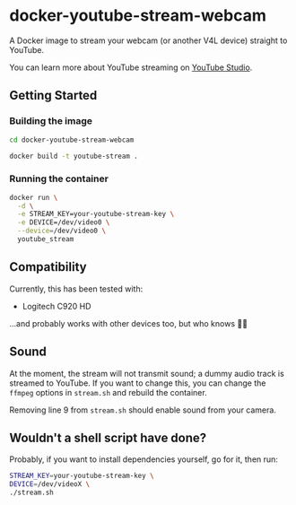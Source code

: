# docker-youtube-stream-webcam

A Docker image to stream your webcam (or another V4L device) straight to YouTube.

You can learn more about YouTube streaming on [YouTube Studio](https://studio.youtube.com/).

## Getting Started
### Building the image

```sh
cd docker-youtube-stream-webcam

docker build -t youtube-stream .
```

### Running the container
```sh
docker run \
  -d \
  -e STREAM_KEY=your-youtube-stream-key \
  -e DEVICE=/dev/video0 \
  --device=/dev/video0 \
  youtube_stream
```

## Compatibility

Currently, this has been tested with:

* Logitech C920 HD

...and probably works with other devices too, but who knows 🤷‍♂️

## Sound
At the moment, the stream will not transmit sound; a dummy audio track is streamed to YouTube. If you want to change this, you can change the `ffmpeg` options in `stream.sh` and rebuild the container.

Removing line 9 from `stream.sh` should enable sound from your camera.

## Wouldn't a shell script have done?

Probably, if you want to install dependencies yourself, go for it, then run:

```sh
STREAM_KEY=your-youtube-stream-key \
DEVICE=/dev/videoX \
./stream.sh
```
